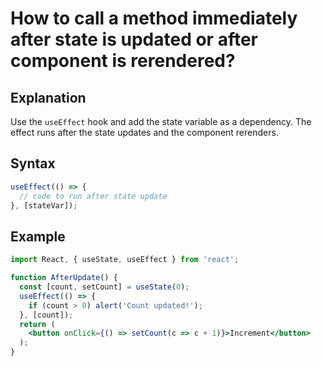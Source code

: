 # How to call a method immediately after state is updated or after component is rerendered?

## Explanation
Use the `useEffect` hook and add the state variable as a dependency. The effect runs after the state updates and the component rerenders.

## Syntax
```jsx
useEffect(() => {
  // code to run after state update
}, [stateVar]);
```

## Example
```jsx
import React, { useState, useEffect } from 'react';

function AfterUpdate() {
  const [count, setCount] = useState(0);
  useEffect(() => {
    if (count > 0) alert('Count updated!');
  }, [count]);
  return (
    <button onClick={() => setCount(c => c + 1)}>Increment</button>
  );
}
``` 